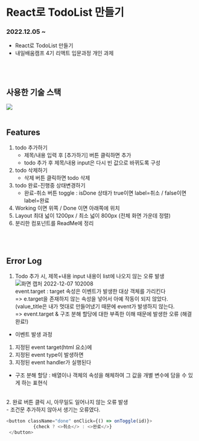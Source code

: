 # React로 TodoList 만들기
### 2022.12.05 ~
- React로 TodoList 만들기
- 내일배움캠프 4기 리액트 입문과정 개인 과제
<br>
<br>

## 사용한 기술 스택  
<img src="https://img.shields.io/badge/react-61DAFB?style=for-the-badge&logo=react&logoColor=black">
<br>
<br>

## Features
1. todo 추가하기
	- 제목/내용 입력 후 [추가하기] 버튼 클릭하면 추가
	- todo 추가 후 제목/내용 input은 다시 빈 값으로 바뀌도록 구성
2. todo 삭제하기
	- 삭제 버튼 클릭하면 todo 삭제
3. todo 완료-진행중 상태변경하기
	- 완료-취소 버튼 toggle : isDone 상태가 true이면 label=취소 / false이면 label=완료
4. Working 이면 위쪽 / Done 이면 아래쪽에 위치
5. Layout 최대 넓이 1200px / 최소 넓이 800px (전체 화면 가운데 정렬)
6. 분리한 컴포넌트를 ReadMe에 정리
<br>
<br>

## Error Log
1. Todo 추가 시, 제목+내용 input 내용이 list에 나오지 않는 오류 발생
![화면 캡처 2022-12-07 102008](https://user-images.githubusercontent.com/95006849/206065033-b48c44e1-4ec9-4560-bb63-3e4bed8b33bc.png)
<br>event.target : target 속성은 이벤트가 발생한 대상 객체를 가리킨다
<br>=> e.target을 존재하지 않는 속성을 넣어서 아예 작동이 되지 않았다. (value_title은 내가 멋대로 만들어냈기 때문에 event가 발생하지 않는다.
<br>=> event.target & 구조 분해 할당에 대한 부족한 이해 때문에 발생한 오류 (해결 완료!)

- 이벤트 발생 과정
1. 지정된 event target(html 요소)에
2. 지정된 event type이 발생하면
3. 지정된 event handler가 실행된다

- 구조 분해 할당 : 배열이나 객체의 속성을 해체하여 그 값을 개별 변수에 담을 수 있게 하는 표현식
<br>
2. 완료 버튼 클릭 시, 아무일도 일어나지 않는 오류 발생 <br>
- 조건문 추가하지 않아서 생기는 오류였다. <br>

```javascript
<button className="done" onClick={() => onToggle(id)}>
          {check ? <>취소</> : <>완료</>}
 </button>
```

